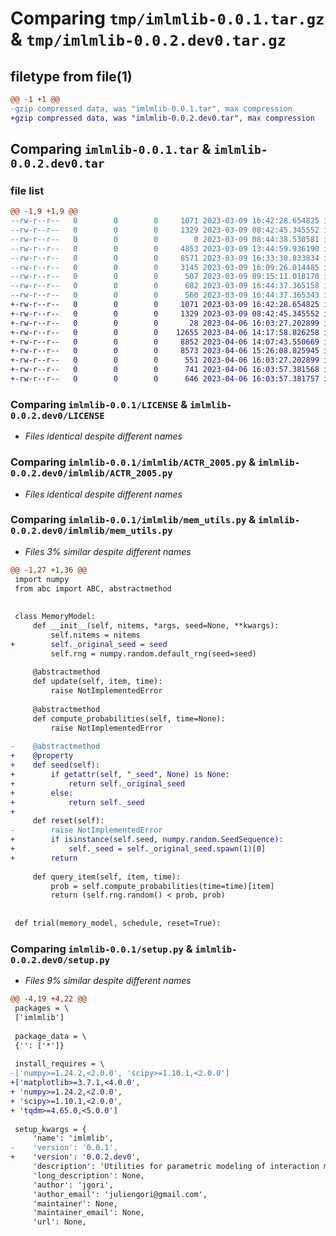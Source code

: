 # Comparing `tmp/imlmlib-0.0.1.tar.gz` & `tmp/imlmlib-0.0.2.dev0.tar.gz`

## filetype from file(1)

```diff
@@ -1 +1 @@
-gzip compressed data, was "imlmlib-0.0.1.tar", max compression
+gzip compressed data, was "imlmlib-0.0.2.dev0.tar", max compression
```

## Comparing `imlmlib-0.0.1.tar` & `imlmlib-0.0.2.dev0.tar`

### file list

```diff
@@ -1,9 +1,9 @@
--rw-r--r--   0        0        0     1071 2023-03-09 16:42:28.654825 imlmlib-0.0.1/LICENSE
--rw-r--r--   0        0        0     1329 2023-03-09 08:42:45.345552 imlmlib-0.0.1/imlmlib/ACTR_2005.py
--rw-r--r--   0        0        0        0 2023-03-09 08:44:38.530581 imlmlib-0.0.1/imlmlib/__init__.py
--rw-r--r--   0        0        0     4853 2023-03-09 13:44:59.936190 imlmlib-0.0.1/imlmlib/exponential_forgetting.py
--rw-r--r--   0        0        0     8571 2023-03-09 16:33:30.833834 imlmlib-0.0.1/imlmlib/mem_utils.py
--rw-r--r--   0        0        0     3145 2023-03-09 16:09:26.014485 imlmlib-0.0.1/imlmlib/mle_utils.py
--rw-r--r--   0        0        0      507 2023-03-09 09:15:11.018170 imlmlib-0.0.1/pyproject.toml
--rw-r--r--   0        0        0      682 2023-03-09 16:44:37.365158 imlmlib-0.0.1/setup.py
--rw-r--r--   0        0        0      560 2023-03-09 16:44:37.365343 imlmlib-0.0.1/PKG-INFO
+-rw-r--r--   0        0        0     1071 2023-03-09 16:42:28.654825 imlmlib-0.0.2.dev0/LICENSE
+-rw-r--r--   0        0        0     1329 2023-03-09 08:42:45.345552 imlmlib-0.0.2.dev0/imlmlib/ACTR_2005.py
+-rw-r--r--   0        0        0       28 2023-04-06 16:03:27.202899 imlmlib-0.0.2.dev0/imlmlib/__init__.py
+-rw-r--r--   0        0        0    12655 2023-04-06 14:17:58.826258 imlmlib-0.0.2.dev0/imlmlib/exponential_forgetting.py
+-rw-r--r--   0        0        0     8852 2023-04-06 14:07:43.550669 imlmlib-0.0.2.dev0/imlmlib/mem_utils.py
+-rw-r--r--   0        0        0     8573 2023-04-06 15:26:08.825945 imlmlib-0.0.2.dev0/imlmlib/mle_utils.py
+-rw-r--r--   0        0        0      551 2023-04-06 16:03:27.202899 imlmlib-0.0.2.dev0/pyproject.toml
+-rw-r--r--   0        0        0      741 2023-04-06 16:03:57.381568 imlmlib-0.0.2.dev0/setup.py
+-rw-r--r--   0        0        0      646 2023-04-06 16:03:57.381757 imlmlib-0.0.2.dev0/PKG-INFO
```

### Comparing `imlmlib-0.0.1/LICENSE` & `imlmlib-0.0.2.dev0/LICENSE`

 * *Files identical despite different names*

### Comparing `imlmlib-0.0.1/imlmlib/ACTR_2005.py` & `imlmlib-0.0.2.dev0/imlmlib/ACTR_2005.py`

 * *Files identical despite different names*

### Comparing `imlmlib-0.0.1/imlmlib/mem_utils.py` & `imlmlib-0.0.2.dev0/imlmlib/mem_utils.py`

 * *Files 3% similar despite different names*

```diff
@@ -1,27 +1,36 @@
 import numpy
 from abc import ABC, abstractmethod
 
 
 class MemoryModel:
     def __init__(self, nitems, *args, seed=None, **kwargs):
         self.nitems = nitems
+        self._original_seed = seed
         self.rng = numpy.random.default_rng(seed=seed)
 
     @abstractmethod
     def update(self, item, time):
         raise NotImplementedError
 
     @abstractmethod
     def compute_probabilities(self, time=None):
         raise NotImplementedError
 
-    @abstractmethod
+    @property
+    def seed(self):
+        if getattr(self, "_seed", None) is None:
+            return self._original_seed
+        else:
+            return self._seed
+
     def reset(self):
-        raise NotImplementedError
+        if isinstance(self.seed, numpy.random.SeedSequence):
+            self._seed = self._original_seed.spawn(1)[0]
+        return
 
     def query_item(self, item, time):
         prob = self.compute_probabilities(time=time)[item]
         return (self.rng.random() < prob, prob)
 
 
 def trial(memory_model, schedule, reset=True):
```

### Comparing `imlmlib-0.0.1/setup.py` & `imlmlib-0.0.2.dev0/setup.py`

 * *Files 9% similar despite different names*

```diff
@@ -4,19 +4,22 @@
 packages = \
 ['imlmlib']
 
 package_data = \
 {'': ['*']}
 
 install_requires = \
-['numpy>=1.24.2,<2.0.0', 'scipy>=1.10.1,<2.0.0']
+['matplotlib>=3.7.1,<4.0.0',
+ 'numpy>=1.24.2,<2.0.0',
+ 'scipy>=1.10.1,<2.0.0',
+ 'tqdm>=4.65.0,<5.0.0']
 
 setup_kwargs = {
     'name': 'imlmlib',
-    'version': '0.0.1',
+    'version': '0.0.2.dev0',
     'description': 'Utilities for parametric modeling of interaction modalities that leverage memory',
     'long_description': None,
     'author': 'jgori',
     'author_email': 'juliengori@gmail.com',
     'maintainer': None,
     'maintainer_email': None,
     'url': None,
```

